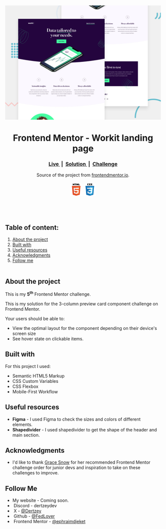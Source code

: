 
![Design preview for the Workit landing page coding challenge](./preview.jpg)

<div align="center">
 <h1>Frontend Mentor - Workit landing page</h1>
 <h3>
    <!-- Netlify Live -->
    <a href="https://workit-page-landing.netlify.app">
      Live
    </a>
    <span>&nbsp;|&nbsp;</span>
    <!-- Frontend Mentor Live solution -->
    <a href="https://github.com/ephraimdjeket/Workit-landing-page" title="Check My Solution on Frontend Mentor">
      Solution
    </a>
    <span>&nbsp;|&nbsp;</span>
    <!-- Frontend Mentor Challenge Link -->
    <a href="https://www.frontendmentor.io/solutions/responsive-landing-page-BXlozdQpqP" title="Original Frontend Mentor Challenge Link">
      Challenge
    </a>
  </h3>
  <div>
     Source of the project from <a href="https://www.frontendmentor.io/" target="_blank">frontendmentor.io</a>.
  </div>
  <h5>
    <p>
      <img src="https://raw.githubusercontent.com/devicons/devicon/master/icons/html5/html5-original-wordmark.svg" alt="html5" width="40" height="40" title="HTML5"/>
      <img src="https://raw.githubusercontent.com/devicons/devicon/master/icons/css3/css3-original-wordmark.svg" alt="css3" width="40" height="40" title="CSS3"/>
    </p>
  </h5>
</div>

<br>
<br>

## Table of content:

1. [About the project](#about-the-project)
1. [Built with](#built-with)
1. [Useful resources](#useful-resources)
1. [Acknowledgments](#acknowledgments)
1. [Follow me](#follow-me)
   <br>
   <br>

## About the project

This is my <strong>5<sup>th</sup></strong> Frontend Mentor challenge.

This is my solution for the 3-column preview card component challenge on Frontend Mentor.

Your users should be able to:

- View the optimal layout for the component depending on their device's screen size
- See hover state on clickable items.

## Built with

For this project I used:

- Semantic HTML5 Markup
- CSS Custom Variables
- CSS Flexbox
- Mobile-First Workflow

## Useful resources

- **Figma** - I used Figma to check the sizes and colors of different elements.
- **Shapedivider** - I used shapedivider to get the shape of the header and main section.

## Acknowledgments

- I'd like to thank [Grace Snow](https://fedmentor.dev/posts/newbie-fm-challenge-order/) for her recommended Frontend Mentor challenge order for junior devs and inspiration to take on these challenges to improve.

## Follow Me

- My website - Coming soon.
- &nbsp;Discord - dertzeydev
- &nbsp;X - [@Dertzey](https://x.com/Dertzey_)
- &nbsp;Github - [@FedLover](https://github.com/ephraimdjeket)
- &nbsp;Frontend Mentor - [@ephraimdjeket](https://www.frontendmentor.io/profile/ephraimdjeket)


